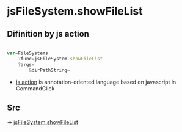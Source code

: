 # jsFileSystem.showFileList

## Difinition by js action

```js.js

var=FileSystems
	?func=jsFileSystem.showFileList
	?args=
		&dirPathString=
```

- [js action](#) is annotation-oriented language based on javascript in CommandClick

## Src

-> [jsFileSystem.showFileList](https://github.com/puutaro/CommandClick/blob/master/app/src/main/java/com/puutaro/commandclick/fragment_lib/terminal_fragment/js_interface/file/JsFileSystem.kt#L266)


